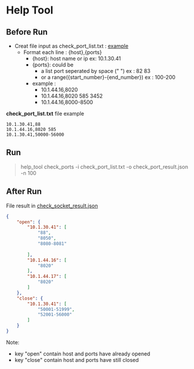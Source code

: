 # Help Tool


## Before Run

* Creat file input as check_port_list.txt : [example](check_port_list.txt)
  * Format each line : {host},{ports}
    * {host}: host name or ip ex:  10.1.30.41
    * {ports}: could be
      * a list port seperated by space (" ") ex : 82 83 
      * or a range({start_number}-{end_number}) ex : 100-200
    * example :
      * 10.1.44.16,8020
      * 10.1.44.16,8020 585 3452
      * 10.1.44.16,8000-8500

**check_port_list.txt** file example
    
```text
10.1.30.41,88
10.1.44.16,8020 585
10.1.30.41,50000-56000
```
        
## Run

>help_tool check_ports -i check_port_list.txt -o check_port_result.json -n 100

## After Run

File result in [check_socket_result.json](_check_port_result.json)

```json
{
    "open": {
        "10.1.30.41": [
            "88",
            "8050",
            "8080-8081"
 
        ],
        "10.1.44.16": [
            "8020"
        ],
        "10.1.44.17": [
            "8020"
        ]
    },
    "close": {
        "10.1.30.41": [
            "50001-51999",
            "52001-56000"
        ]
    }
}
```
Note:
 - key "open" contain host and ports have already opened
 - key "close" contain host and ports have still closed 
    

